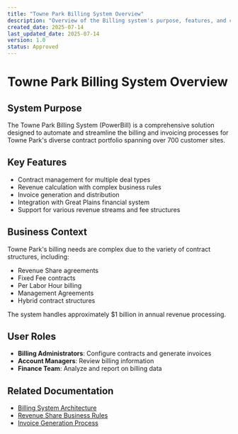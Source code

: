 ```yaml
---
title: "Towne Park Billing System Overview"
description: "Overview of the Billing system's purpose, features, and capabilities"
created_date: 2025-07-14
last_updated_date: 2025-07-14
version: 1.0
status: Approved
---
```


# Towne Park Billing System Overview

## System Purpose

The Towne Park Billing System (PowerBill) is a comprehensive solution designed to automate and streamline the billing and invoicing processes for Towne Park's diverse contract portfolio spanning over 700 customer sites.

## Key Features

- Contract management for multiple deal types
- Revenue calculation with complex business rules
- Invoice generation and distribution
- Integration with Great Plains financial system
- Support for various revenue streams and fee structures

## Business Context

Towne Park's billing needs are complex due to the variety of contract structures, including:

- Revenue Share agreements
- Fixed Fee contracts
- Per Labor Hour billing
- Management Agreements
- Hybrid contract structures

The system handles approximately $1 billion in annual revenue processing.

## User Roles

- **Billing Administrators**: Configure contracts and generate invoices
- **Account Managers**: Review billing information
- **Finance Team**: Analyze and report on billing data

## Related Documentation

- [Billing System Architecture](architecture.md)
- [Revenue Share Business Rules](../../business-rules/contract-types/revenue-share.md)
- [Invoice Generation Process](../../user-processes/billing-admin/generate-invoices.md)

